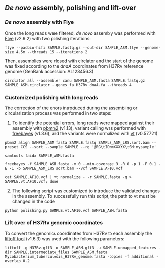 ## _De novo_ assembly, polishing and lift-over

### _De novo_ assembly with Flye
Once the long reads were filtered, _de novo_ assembly was performed with [Flye](https://github.com/mikolmogorov/Flye) (v2.9.2) with two polishing iterations:

```
flye --pacbio-hifi SAMPLE.fastq.gz --out-dir SAMPLE_ASM.flye --genome-size 4.5m --threads 15 --iterations 2
```

Then, assemblies were closed with circlator and the start of the genome was fixed according to the _dnaA_ coordinates from H37Rv reference genome (GenBank accession: AL123456.3)

```
circlator all --assembler canu SAMPLE_ASM.fasta SAMPLE.fastq.gz SAMPLE_ASM.circlator --genes_fa H37Rv_dnaA.fa --threads 4
```


### Customized polishing with long reads

The correction of the errors introduced during the assembling or circularization process was performed in two steps:

1. To identify the potential errors, long reads were mapped against their assembly with [pbmm2](https://github.com/PacificBiosciences/pbmm2) (v1.13), variant calling was performed with [freebayes](https://github.com/freebayes/freebayes) (v1.3.6), and the variants were normalized with [vt](https://genome.sph.umich.edu/wiki/Vt) (v0.57721)

```
pbmm2 align SAMPLE_ASM.fasta SAMPLE.fastq SAMPLE_ASM_LRS.sort.bam --preset CCS --sort --sample SAMPLE --rg '@RG\tID:mXXXXX\tSM:mysample'

samtools faidx SAMPLE_ASM.fasta

freebayes -f SAMPLE_ASM.fasta -m 0 --min-coverage 3 -R 0 -p 1 -F 0.1 -E -1 -b SAMPLE_ASM_LRS.sort.bam --vcf SAMPLE.AF10.vcf

cat SAMPLE.AF10.vcf | vt normalize - -r SAMPLE.fasta -q > SAMPLE.vt.AF10.vcf; done
```
2. The following script was customized to introduce the validated changes in the assembly. To successfully run this script, the path to vt must be changed in the code.

```
python polishing.py SAMPLE.vt.AF10.vcf SAMPLE_ASM.fasta
```


### Lift over of H37Rv genomic coordinates

To convert the genomics coordinates from H37Rv to each assembly the [liftoff tool](https://github.com/agshumate/Liftoff) (v1.6.3) was used with the following parameters:

```
liftoff -g H37Rv.gff3 -o SAMPLE_ASM.gff3 -u SAMPLE.unmapped_features -dir SAMPLE.intermediate_files SAMPLE_ASM.fasta Mycobacterium_tuberculosis_H37Rv_genome.fasta -copies -f additional -overlap 0.2
```
